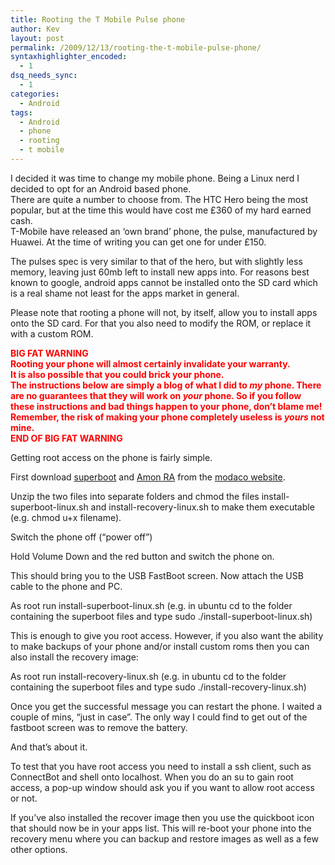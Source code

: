 ```yaml
---
title: Rooting the T Mobile Pulse phone
author: Kev
layout: post
permalink: /2009/12/13/rooting-the-t-mobile-pulse-phone/
syntaxhighlighter_encoded:
  - 1
dsq_needs_sync:
  - 1
categories:
  - Android
tags:
  - Android
  - phone
  - rooting
  - t mobile
---
```

I decided it was time to change my mobile phone. Being a Linux nerd I decided to opt for an Android based phone.  
There are quite a number to choose from. The HTC Hero being the most popular, but at the time this would have cost me £360 of my hard earned cash.  
T-Mobile have released an &#8216;own brand&#8217; phone, the pulse, manufactured by Huawei. At the time of writing you can get one for under £150.

The pulses spec is very similar to that of the hero, but with slightly less memory, leaving just 60mb left to install new apps into. For reasons best known to google, android apps cannot be installed onto the SD card which is a real shame not least for the apps market in general.<!--more-->

Please note that rooting a phone will not, by itself, allow you to install apps onto the SD card. For that you also need to modify the ROM, or replace it with a custom ROM.

<span style="color: #ff0000;"><strong>BIG FAT WARNING<br /> Rooting your phone will almost certainly invalidate your warranty.</strong><strong><br /> It is also possible that you could brick your phone.<br /> The instructions below are simply a blog of what I did to <em>my</em> phone. There are no guarantees that they will work on <em>your</em> phone. So if you follow these instructions and bad things happen to your phone, don&#8217;t blame me!<br /> Remember, the risk of making your phone completely useless is <em>yours</em> not mine.<br /> END OF BIG FAT WARNING</strong></span>

Getting root access on the phone is fairly simple.

First download <a href="http://android.modaco.com/content/t-mobile-pulse-pulse-modaco-com/294178/11-12-1-4-rooting-the-pulse-introducing-superboot/" target="_blank">superboot</a> and <a href="http://android.modaco.com/content/t-mobile-pulse-pulse-modaco-com/294290/14-12-1-5-2-installing-the-patched-recovery-image-on-your-device/" target="_blank">Amon RA</a> from the [modaco website][1].

Unzip the two files into separate folders and chmod the files install-superboot-linux.sh and install-recovery-linux.sh to make them executable (e.g. chmod u+x filename).

Switch the phone off (&#8220;power off&#8221;)

Hold Volume Down and the red button and switch the phone on.

This should bring you to the USB FastBoot screen. Now attach the USB cable to the phone and PC.

As root run install-superboot-linux.sh (e.g. in ubuntu cd to the folder containing the superboot files and type sudo ./install-superboot-linux.sh)

This is enough to give you root access. However, if you also want the ability to make backups of your phone and/or install custom roms then you can also install the recovery image:

As root run install-recovery-linux.sh (e.g. in ubuntu cd to the folder containing the superboot files and type sudo ./install-recovery-linux.sh)

Once you get the successful message you can restart the phone. I waited a couple of mins, &#8220;just in case&#8221;. The only way I could find to get out of the fastboot screen was to remove the battery.

And that&#8217;s about it.

To test that you have root access you need to install a ssh client, such as ConnectBot and shell onto localhost. When you do an su to gain root access, a pop-up window should ask you if you want to allow root access or not.

If you&#8217;ve also installed the recover image then you use the quickboot icon that should now be in your apps list. This will re-boot your phone into the recovery menu where you can backup and restore images as well as a few other options.

 [1]: http://android.modaco.com/